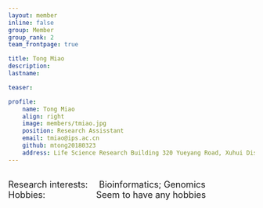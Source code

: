 ```yaml
---
layout: member
inline: false
group: Member
group_rank: 2
team_frontpage: true

title: Tong Miao
description:
lastname: 

teaser:

profile:
    name: Tong Miao
    align: right
    image: members/tmiao.jpg
    position: Research Assisstant
    email: tmiao@ips.ac.cn
    github: mtong20180323
    address: Life Science Research Building 320 Yueyang Road, Xuhui District, 200031.
---
```


<br/>

<font size = 4>
Research interests: &emsp;Bioinformatics; Genomics
<br/>
<font size = 4>
Hobbies: &emsp;&emsp;&emsp;&emsp;&emsp;&ensp;Seem to have any hobbies

